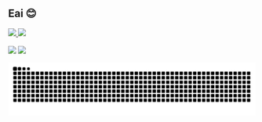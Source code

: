   ## Eai 😊 
<div>
  <a href="https://github.com/gabibizy">
  <img height="160em" src="https://github-readme-stats.vercel.app/api?username=gabibizy&show_icons=true&theme=dracula&include_all_commits=true&count_private=true"/>
  <img height="160em" src="https://github-readme-stats.vercel.app/api/top-langs/?username=gabibizy&layout=compact&langs_count=7&theme=dracula"/>
</div>
 <div style="display: inline_block"><br>
  <a href="https://www.linkedin.com/in/gabriela-maria/" target="_blank"><img src="https://img.shields.io/badge/-LinkedIn-%230077B5?style=for-the-badge&logo=linkedin&logoColor=white" target="_blank"></a>
  <a href="http://instagram.com/gabibizy" target="_blank"><img src="https://img.shields.io/badge/-Instagram-%23E4405F?style=for-the-badge&logo=instagram&logoColor=white" target="_blank"></a>
 
  ![Snake animation](https://github.com/gabibizy/gabibizy/blob/output/github-contribution-grid-snake.svg)
  
</div>



